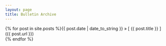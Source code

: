 ```yaml
---
layout: page
title: Bulletin Archive
---
```

  
{% for post in site.posts %}{{ post.date | date_to_string }} &raquo; [ {{ post.title }} ]({{ post.url }})  
{% endfor %}